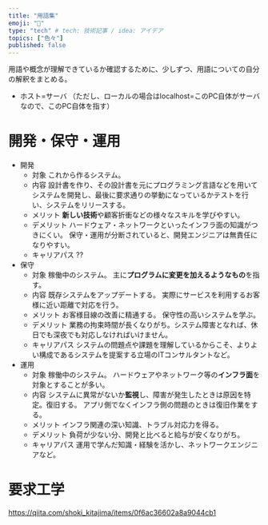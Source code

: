 ```yaml
---
title: "用語集"
emoji: "🔖"
type: "tech" # tech: 技術記事 / idea: アイデア
topics: ["色々"]
published: false
---
```


用語や概念が理解できているか確認するために、少しずつ、用語についての自分の解釈をまとめる。

- ホスト=サーバ
  （ただし、ローカルの場合はlocalhost=このPC自体がサーバなので、このPC自体を指す）

# 開発・保守・運用
- 開発
  - 対象
    これから作るシステム。
  - 内容
    設計書を作り、その設計書を元にプログラミング言語などを用いてシステムを開発し、最後に要求通りの挙動になっているかテストを行い、システムをリリースする。
  - メリット
    **新しい技術**や顧客折衝などの様々なスキルを学びやすい。
  - デメリット
    ハードウェア・ネットワークといったインフラ面の知識がつきにくい。
    保守・運用が分断されていると、開発エンジニアは無責任になりやすい。
  - キャリアパス
    ??
- 保守
  - 対象
    稼働中のシステム。
    主に**プログラムに変更を加えるようなもの**を指す。
  - 内容
    既存システムをアップデートする。
    実際にサービスを利用するお客様に近い距離で対応を行う。
  - メリット
    お客様目線の改善に精通する。
    保守性の高いシステムを学ぶ。
  - デメリット
    業務の拘束時間が長くなりがち。システム障害となれば、休日でも深夜でも対応しなければいけません。
  - キャリアパス
    システムの問題点や課題を理解しているからこそ、よりよい構成であるシステムを提案する立場のITコンサルタントなど。
- 運用
  - 対象
    稼働中のシステム。
    ハードウェアやネットワーク等の**インフラ面**を対象とすることが多い。
  - 内容
    システムに異常がないか**監視**し、障害が発生したときは原因を特定。復旧する。
    アプリ側でなくインフラ側の問題のときは復旧作業をする。
  - メリット
    インフラ関連の深い知識、トラブル対応力を得る。
  - デメリット
    負荷が少ない分、開発と比べると給与が安くなりがち。
  - キャリアパス
    運用で学んだ知識・経験を活かし、ネットワークエンジニアなど。

# 要求工学
https://qiita.com/shoki_kitajima/items/0f6ac36602a8a9044cb1